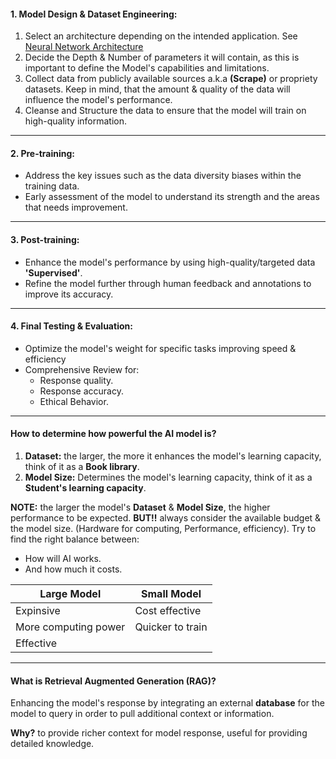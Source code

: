 #### 1. Model Design & Dataset Engineering:

1. Select an architecture depending on the intended application. See [Neural Network Architecture](https://github.com/Gl00ria/AI_4_US/blob/main/00_Warm_Up/04_Neural_Network_Architecture.md)
2. Decide the Depth & Number of parameters it will contain, as this is important to define the Model's capabilities and limitations.
3. Collect data from publicly available sources a.k.a **(Scrape)** or propriety datasets. Keep in mind, that the amount & quality of the data will influence the model's performance.
4. Cleanse and Structure the data to ensure that the model will train on high-quality information.

---

#### 2. Pre-training:

- Address the key issues such as the data diversity biases within the training data.
- Early assessment of the model to understand its strength and the areas that needs improvement.

---

#### 3. Post-training:

- Enhance the model's performance by using high-quality/targeted data **'Supervised'**.
- Refine the model further through human feedback and annotations to improve its accuracy.

---

#### 4. Final Testing & Evaluation:

- Optimize the model's weight for specific tasks improving speed & efficiency
- Comprehensive Review for:
  - Response quality.
  - Response accuracy.
  - Ethical Behavior.

---

#### How to determine how powerful the AI model is?

1. **Dataset:** the larger, the more it enhances the model's learning capacity, think of it as a **Book library**.
2. **Model Size:** Determines the model's learning capacity, think of it as a **Student's learning capacity**.

**NOTE:** the larger the model's **Dataset** & **Model Size**, the higher performance to be expected. **BUT!!** always consider the available budget & the model size. (Hardware for computing, Performance, efficiency). Try to find the right balance between:

- How will AI works.
- And how much it costs.

| **Large Model**      | **Small Model**  |
| -------------------- | ---------------- |
| Expinsive            | Cost effective   |
| More computing power | Quicker to train |
| Effective            |                  |

---

#### What is Retrieval Augmented Generation (RAG)?

Enhancing the model's response by integrating an external **database** for the model to query in order to pull additional context or information.

**Why?** to provide richer context for model response, useful for providing detailed knowledge.

